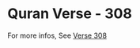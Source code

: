 # Quran Verse - 308 

For more infos, See [Verse 308](https://www.quranbookk.com/quran/search?q=308)